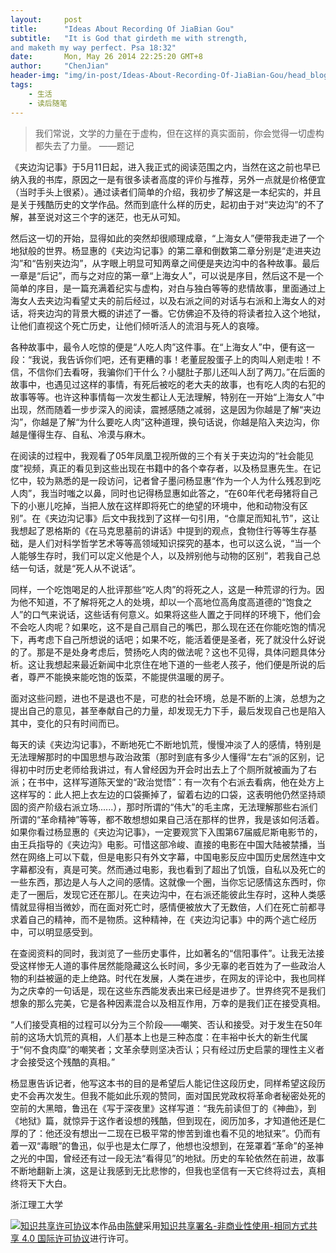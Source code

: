 ```yaml
---
layout:     post
title:      "Ideas About Recording Of JiaBian Gou"
subtitle:   "It is God that girdeth me with strength,
and maketh my way perfect. Psa 18:32"
date:       Mon, May 26 2014 22:25:20 GMT+8
author:     "ChenJian"
header-img: "img/in-post/Ideas-About-Recording-Of-JiaBian-Gou/head_blog.jpg"
tags:
    - 生活
    - 读后随笔
---
```


> 我们常说，文学的力量在于虚构，但在这样的真实面前，你会觉得一切虚构都失去了力量。
> ——题记

《夹边沟记事》于5月11日起，进入我正式的阅读范围之内，当然在这之前也早已纳入我的书库，原因之一是有很多读者高度的评价与推荐，另外一点就是价格便宜（当时手头上很紧）。通过读者们简单的介绍，我初步了解这是一本纪实的，并且是关于残酷历史的文学作品。然而到底什么样的历史，起初由于对“夹边沟”的不了解，甚至说对这三个字的迷茫，也无从可知。

然后这一切的开始，显得如此的突然却很顺理成章，“上海女人”便带我走进了一个地狱般的世界。杨显惠的《夹边沟记事》的第二章和倒数第二章分别是“走进夹边沟”和“告别夹边沟”，从字眼上明显可知两章之间便是夹边沟中的各种故事。最后一章是“后记”，而与之对应的第一章“上海女人”，可以说是序目，然后这不是一个简单的序目，是一篇充满着纪实与虚构，对白与独白等等的悲情故事，里面通过上海女人去夹边沟看望丈夫的前后经过，以及右派之间的对话与右派和上海女人的对话，将夹边沟的背景大概的讲述了一番。它仿佛迫不及待的将读者拉入这个地狱，让他们直视这个死亡历史，让他们倾听活人的流泪与死人的哀嚎。

各种故事中，最令人吃惊的便是“人吃人肉”这件事。在“上海女人”中，便有这一段：“我说，我告诉你们吧，还有更糟的事！老董屁股蛋子上的肉叫人剜走啦！不信，不信你们去看呀，我骗你们干什么？小腿肚子那儿还叫人刮了两刀。”在后面的故事中，也遇见过这样的事情，有死后被吃的老大夫的故事，也有吃人肉的右犯的故事等等。也许这种事情每一次发生都让人无法理解，特别在一开始“上海女人”中出现，然而随着一步步深入的阅读，震撼感随之减弱，这是因为你越是了解“夹边沟”，你越是了解“为什么要吃人肉”这种道理，换句话说，你越是陷入夹边沟，你越是懂得生存、自私、冷漠与麻木。

在阅读的过程中，我观看了05年凤凰卫视所做的三个有关于夹边沟的“社会能见度”视频，真正的看见到这些出现在书籍中的各个幸存者，以及杨显惠先生。在记忆中，较为熟悉的是一段访问，记者曾子墨问杨显惠“作为一个人为什么残忍到吃人肉”，我当时嗤之以鼻，同时也记得杨显惠如此答之，“在60年代老母猪将自己下的小崽儿吃掉，当把人放在这样即将死亡的绝望的环境中，他和动物没有区别”。在《夹边沟记事》后文中我找到了这样一句引用，“仓廪足而知礼节”，这让我想起了恩格斯的《在马克思墓前的讲话》中提到的观点，食物住行等等生存基础，是人们对科学哲学艺术等等高领域知识探究的基本，也可以这么说，“当一个人能够生存时，我们可以定义他是个人，以及辨别他与动物的区别”，若我自己总结一句话，就是“死人从不说话”。

同样，一个吃饱喝足的人批评那些“吃人肉”的将死之人，这是一种荒谬的行为。因为他不知道，不了解将死之人的处境，却以一个高地位高角度高道德的“饱食之人”的口气来说话，这些话有何意义。如果将这些人置之于同样的环境下，他们会不会吃人肉呢？如果吃，这不是自己扇自己的嘴巴，那么现在还在你能吃饱的情况下，再考虑下自己所想说的话吧；如果不吃，能活着便是圣者，死了就没什么好说的了。那是不是处身考虑后，赞扬吃人肉的做法呢？这也不见得，具体问题具体分析。这让我想起来最近新闻中北京住在地下道的一些老人孩子，他们便是所说的后者，尊严不能换来能吃饱的饭菜，不能提供温暖的房子。

面对这些问题，进也不是退也不是，可悲的社会环境，总是不断的上演，总想为之提出自己的意见，甚至奉献自己的力量，却发现无力下手，最后发现自己也是陷入其中，变化的只有时间而已。

每天的读《夹边沟记事》，不断地死亡不断地饥荒，慢慢冲淡了人的感情，特别是无法理解那时的中国思想与政治政策（那时到底有多少人懂得“左右”派的区别，记得初中时历史老师给我讲过，有人曾经因为开会时出去上了个厕所就被画为了右派；在书中，这样写道陈天堂的“政治觉悟”：有一次有个右派去看病，他在处方上这样写的：此人把上衣左边的口袋撕掉了，留着右边的口袋，这表明他仍然坚持顽固的资产阶级右派立场......），那时所谓的“伟大”的毛主席，无法理解那些右派们所谓的“革命精神”等等，都不敢想想如果自己活在那样的世界，我是该如何活着。如果你看过杨显惠的《夹边沟记事》，一定要观赏下入围第67届威尼斯电影节的，由王兵指导的《夹边沟》电影。可惜这部冷峻、直接的电影在中国大陆被禁播，当然在网络上可以下载，但是电影只有外文字幕，中国电影反应中国历史居然连中文字幕都没有，真是可笑。然而通过电影，我也看到了超出了饥饿，自私以及死亡的一些东西，那边是人与人之间的感情。这就像一个圈，当你忘记感情这东西时，你走了一圈后，发现它还在那儿。在夹边沟中，在右派还能彼此生存时，这种人类感情就显得相当微妙，而在面对死亡时，感情便被放大了无数倍，人们在死亡前都寻求着自己的精神，而不是物质。这种精神，在《夹边沟记事》中的两个逃亡经历中，可以明显感受到。

在查阅资料的同时，我浏览了一些历史事件，比如著名的“信阳事件”。让我无法接受这样惨无人道的事件居然能隐藏这么长时间，多少无辜的老百姓为了一些政治人物的利益被逼的走上绝路。时代在发展，人类在进步，在网友的评论中，我也同样为之庆幸的一句话是，现在这些东西能发表出来已经是进步了。世界终究不是我们想象的那么完美，它是各种因素混合以及相互作用，万幸的是我们正在接受真相。

“人们接受真相的过程可以分为三个阶段——嘲笑、否认和接受。对于发生在50年前的这场大饥荒的真相，人们基本上也是三种态度：在丰裕中长大的新生代属于“何不食肉糜”的嘲笑者；文革余孽则坚决否认；只有经过历史启蒙的理性主义者才会接受这个残酷的真相。”

杨显惠告诉记者，他写这本书的目的是希望后人能记住这段历史，同样希望这段历史不会再次发生。但我不能如此乐观的赞同，面对国民党政权将革命者秘密处死的空前的大黑暗，鲁迅在《写于深夜里》这样写道：“我先前读但丁的《神曲》，到《地狱》篇，就惊异于这作者设想的残酷，但到现在，阅历加多，才知道他还是仁厚的了：他还没有想出一二现在已极平常的惨苦到谁也看不见的地狱来”。仍而有着一双“毒眼”的鲁迅，似乎也是太仁厚了，他想也没想到，在笼罩着“革命”的圣神之光的中国，曾经还有过一段无法“看得见”的地狱。历史的车轮依然在前进，故事不断地翻新上演，这是让我感到无比悲惨的，但我也坚信有一天它终将过去，真相终将天下大白。

浙江理工大学

<a rel="license" href="http://creativecommons.org/licenses/by-nc-sa/4.0/"><img alt="知识共享许可协议" style="border-width:0" src="https://i.creativecommons.org/l/by-nc-sa/4.0/88x31.png" /></a>本作品由<a xmlns:cc="http://creativecommons.org/ns#" href="https://o-my-chenjian.com/2014/05/26/Ideas-About-Recording-Of-JiaBian-Gou/" property="cc:attributionName" rel="cc:attributionURL">陈健</a>采用<a rel="license" href="http://creativecommons.org/licenses/by-nc-sa/4.0/">知识共享署名-非商业性使用-相同方式共享 4.0 国际许可协议</a>进行许可。